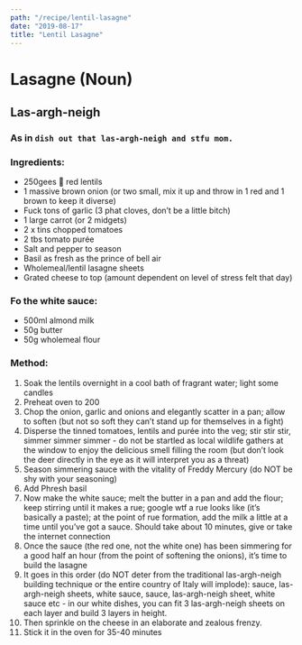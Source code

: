 ```yaml
---
path: "/recipe/lentil-lasagne"
date: "2019-08-17"
title: "Lentil Lasagne"
---
```

# Lasagne (Noun)  
## Las-argh-neigh  
### As in `dish out that las-argh-neigh and stfu mom.`  

### Ingredients:  
- 250gees 🤘 red lentils
- 1 massive brown onion (or two small, mix it up and throw in 1 red and 1 brown to keep it diverse)
- Fuck tons of garlic (3 phat cloves, don’t be a little bitch)
- 1 large carrot (or 2 midgets)
- 2 x tins chopped tomatoes
- 2 tbs tomato purée 
- Salt and pepper to season
- Basil as fresh as the prince of bell air
- Wholemeal/lentil lasagne sheets
- Grated cheese to top (amount dependent on level of stress felt that day)

### Fo the white sauce:  
- 500ml almond milk
- 50g butter
- 50g wholemeal flour 

### Method:  
1. Soak the lentils overnight in a cool bath of fragrant water; light some candles
2. Preheat oven to 200
3. Chop the onion, garlic and onions and elegantly scatter in a pan; allow to soften (but not so soft they can’t stand up for themselves in a fight)
4. Disperse the tinned tomatoes, lentils and purée into the veg; stir stir stir, simmer simmer simmer - do not be startled as local wildlife gathers at the window to enjoy the delicious smell filling the room (but don’t look the deer directly in the eye as it will interpret you as a threat)
5. Season simmering sauce with the vitality of Freddy Mercury (do NOT be shy with your seasoning)
6. Add Phresh basil 
7. Now make the white sauce; melt the butter in a pan and add the flour; keep stirring until it makes a rue; google wtf a rue looks like (it’s basically a paste); at the point of rue formation, add the milk a little at a time until you’ve got a sauce. Should take about 10 minutes, give or take the internet connection
8. Once the sauce (the red one, not the white one) has been simmering for a good half an hour (from the point of softening the onions), it’s time to build the lasagne
9. It goes in this order (do NOT deter from the traditional las-argh-neigh building technique or the entire country of Italy will implode): sauce, las-argh-neigh sheets, white sauce, sauce, las-argh-neigh sheet, white sauce etc - in our white dishes, you can fit 3 las-argh-neigh sheets on each layer and build 3 layers in height. 
10. Then sprinkle on the cheese in an elaborate and zealous frenzy. 
11. Stick it in the oven for 35-40 minutes
